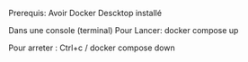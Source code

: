 Prerequis: Avoir Docker Descktop installé

Dans une console (terminal)
Pour Lancer: docker compose up

Pour arreter : Ctrl+c  /  docker compose down